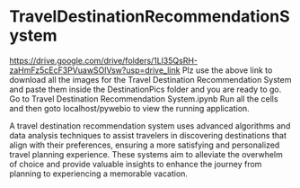 # TravelDestinationRecommendationSystem

https://drive.google.com/drive/folders/1Ll35QsRH-zaHmFz5cEcF3PVuawSOlVsw?usp=drive_link
Plz use the above link to download all the images for the Travel Destination Recommendation System and paste them inside the DestinationPics folder and you are ready to go.
Go to Travel Destination Recommendation System.ipynb
Run all the cells and then goto localhost/pywebio to view the running application.

A travel destination recommendation system uses advanced algorithms and data analysis techniques to assist travelers in discovering destinations that align with their preferences, ensuring a more satisfying and personalized travel planning experience. These systems aim to alleviate the overwhelm of choice and provide valuable insights to enhance the journey from planning to experiencing a memorable vacation.
